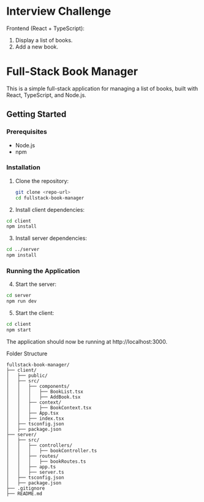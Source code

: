 # Interview Challenge

Frontend (React + TypeScript):

1. Display a list of books.
2. Add a new book.

# Full-Stack Book Manager

This is a simple full-stack application for managing a list of books, built with React, TypeScript, and Node.js.

## Getting Started

### Prerequisites

- Node.js
- npm

### Installation

1. Clone the repository:

   ```bash
   git clone <repo-url>
   cd fullstack-book-manager
   ```

2. Install client dependencies:

```bash
cd client
npm install
```

3. Install server dependencies:

```bash
cd ../server
npm install
```

### Running the Application

4. Start the server:

```bash
cd server
npm run dev
```

5. Start the client:

```bash
cd client
npm start
```

The application should now be running at http://localhost:3000.

Folder Structure

```
fullstack-book-manager/
├── client/
│   ├── public/
│   ├── src/
│   │   ├── components/
│   │   │   ├── BookList.tsx
│   │   │   ├── AddBook.tsx
│   │   ├── context/
│   │   │   ├── BookContext.tsx
│   │   ├── App.tsx
│   │   ├── index.tsx
│   ├── tsconfig.json
│   ├── package.json
├── server/
│   ├── src/
│   │   ├── controllers/
│   │   │   ├── bookController.ts
│   │   ├── routes/
│   │   │   ├── bookRoutes.ts
│   │   ├── app.ts
│   │   ├── server.ts
│   ├── tsconfig.json
│   ├── package.json
├── .gitignore
├── README.md

```
